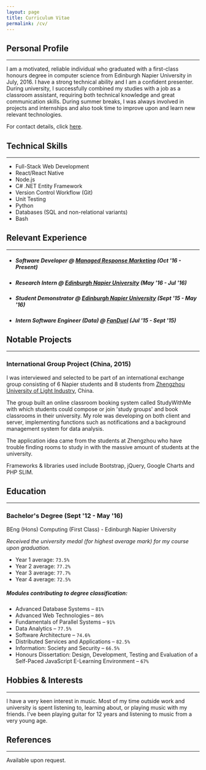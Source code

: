 ```yaml
---
layout: page
title: Curriculum Vitae
permalink: /cv/
---
```


## Personal Profile
---
I am a motivated, reliable individual who graduated with a first-class honours degree in computer science from Edinburgh Napier University in July, 2016. I have a strong technical ability and I am a confident presenter. During university, I successfully combined my studies with a job as a classroom assistant, requiring both technical knowledge and great communication skills. During summer breaks, I was always involved in projects and internships and also took time to improve upon and learn new relevant technologies.

For contact details, click [here](/about).

## Technical Skills
---
- Full-Stack Web Development
- React/React Native
- Node.js
- C# .NET Entity Framework
- Version Control Workflow (Git)
- Unit Testing
- Python
- Databases (SQL and non-relational variants)
- Bash

## Relevant Experience
---
- ##### Software Developer @ [Managed Response Marketing](mrmbrand.com) (Oct '16 - Present)
- ##### Research Intern @ [Edinburgh Napier University](napier.ac.uk) (May '16 - Jul '16)
- ##### Student Demonstrator @ [Edinburgh Napier University](napier.ac.uk) (Sept '15 - May '16)
- ##### Intern Software Engineer (Data) @ [FanDuel](fanduel.com) (Jul '15 - Sept '15)

## Notable Projects
---
### International Group Project (China, 2015)
I was interviewed and selected to be part of an international exchange group consisting of 6 Napier students and 8 students from [Zhengzhou University of Light Industry](http://en.zzuli.edu.cn/), China. 

The group built an online classroom booking system called StudyWithMe with which students could compose or join 'study groups' and book classrooms in their university. My role was developing on both client and server, implementing functions such as notifications and a background management system for data analysis.

The application idea came from the students at Zhengzhou who have trouble finding rooms to study in with the massive amount of students at the university.

Frameworks & libraries used include Bootstrap, jQuery, Google Charts and PHP SLIM.

## Education
---
### Bachelor's Degree (Sept '12 - May '16)
BEng (Hons) Computing (First Class) - Edinburgh Napier University

*Received the university medal (for highest average mark) for my course upon graduation.*

- Year 1 average: `73.5%`
- Year 2 average: `77.2%`
- Year 3 average: `77.7%`
- Year 4 average: `72.5%`

##### Modules contributing to degree classification:
- Advanced Database Systems – `81%`
- Advanced Web Technologies – `86%`
- Fundamentals of Parallel Systems – `91%`
- Data Analytics – `77.5%`
- Software Architecture – `74.6%`
- Distributed Services and Applications – `82.5%`
- Information: Society and Security – `66.5%`
- Honours Dissertation: Design, Development, Testing and Evaluation of a Self-Paced JavaScript E-Learning Environment – `67%`

## Hobbies & Interests
---
I have a very keen interest in music. Most of my time outside work and university is spent listening to, learning about, or playing music with my friends. I’ve been playing guitar for 12 years and listening to music from a very young age. 

## References
---
Available upon request.
